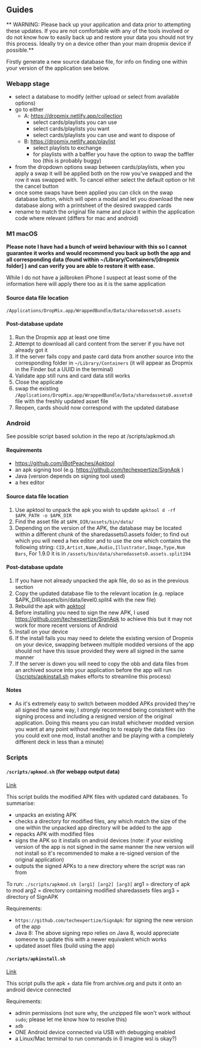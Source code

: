 
## Guides 

** WARNING: Please back up your application and data prior to attempting these updates. If you are not comfortable with any of the tools involved or do not know how to easily back up and restore your data you should not try this process. Ideally try on a device other than your main dropmix device if possible.**

Firstly generate a new source database file, for info on finding one within your version of the application see below.

### Webapp stage

- select a database to modify (either upload or select from available options)
- go to either
  - A: https://dropmix.netlify.app/collection
    - select cards/playlists you can use
    - select cards/playlists you want
    - select cards/playlists you can use and want to dispose of
  - B: https://dropmix.netlify.app/playlist
    - select playlists to exchange
    - for playlists with a baffler you have the option to swap the baffler too (this is probably buggy)
- from the dropdown options swap between cards/playlists, when you apply a swap it will be applied both on the row you've swapped and the row it was swapped with. To cancel either select the default option or hit the cancel button
- once some swaps have been applied you can click on the swap database button, which will open a modal and let you download the new database along with a printsheet of the desired swapped cards
- rename to match the original file name and place it within the application code where relevant (differs for mac and android)

### M1 macOS

__Please note I have had a bunch of weird behaviour with this so I cannot guarantee it works and would recommend you back up both the app and all corresponding data (found within ~/Library/Containers/[dropmix folder] ) and can verify you are able to restore it with ease.__

While I do not have a jailbroken iPhone I suspect at least some of the information here will apply there too as it is the same application

#### Source data file location

`/Applications/DropMix.app/WrappedBundle/Data/sharedassets0.assets`

#### Post-database update

1. Run the Dropmix app at least one time
1. Attempt to download all card content from the server if you have not already got it
1. If the server fails copy and paste card data from another source into the corresponding folder in `~/Library/Containers` (it will appear as Dropmix in the Finder but a UUID in the terminal)
1. Validate app still runs and card data still works
1. Close the applicate
1. swap the existing `/Applications/DropMix.app/WrappedBundle/Data/sharedassets0.assets0` file with the freshly updated asset file
1. Reopen, cards should now correspond with the updated database

### Android

See possible script based solution in the repo at /scripts/apkmod.sh 

#### Requirements

- https://github.com/iBotPeaches/Apktool
- an apk signing tool (e.g. https://github.com/techexpertize/SignApk )
- Java (version depends on signing tool used)
- a hex editor

#### Source data file location

1. Use apktool to unpack the apk you wish to update `apktool d -rf $APK_PATH -o $APK_DIR`
1. Find the asset file at `$APK_DIR/assets/bin/data/`
1. Depending on the version of the APK, the database may be located within a different chunk of the sharedassets0.assets folder; to find out which you will need a hex editor and to use the one which contains the following string: `CID,Artist,Name,Audio,Illustrator,Image,Type,Num Bars`, For 1.9.0 it is in `/assets/bin/data/sharedassets0.assets.split194`

#### Post-database update

1. If you have not already unpacked the apk file, do so as in the previous section
1. Copy the updated database file to the relevant location (e.g. replace $APK_DIR/assets/bin/data/level0.split4 with the new file)
1. Rebuild the apk with [apktool](https://github.com/iBotPeaches/Apktool)
1. Before installing you need to sign the new APK, I used https://github.com/techexpertize/SignApk to achieve this but it may not work for more recent versions of Android
1. Install on your device
1. If the install fails you may need to delete the existing version of Dropmix on your device, swapping between multiple modded versions of the app should not have this issue provided they were all signed in the same manner
1. If the server is down you will need to copy the obb and data files from an archived source into your application before the app will run ([/scripts/apkinstall.sh](https://github.com/padraigfl/dropmix-card-swap-utility/blob/master/scripts/apkmod.sh) makes efforts to streamline this process)

#### Notes

- As it's extremely easy to switch between modded APKs provided they're all signed the same way, I _strongly_ recommend being consistent with the signing process and including a resigned version of the original application. Doing this means you can install whichever modded version you want at any point without needing to to reapply the data files (so you could exit one mod, install another and be playing with a completely different deck in less than a minute)

### Scripts

#### `/scripts/apkmod.sh` (for webapp output data)

[Link](https://github.com/padraigfl/dropmix-card-swap-utility/blob/master/scripts/apkmod.sh)

This script builds the modified APK files with updated card databases. To summarise:

- unpacks an existing APK
- checks a directory for modified files, any which match the size of the one within the unpacked app directory will be added to the app
- repacks APK with modified files
- signs the APK so it installs on android devices (note: if your existing version of the app is not signed in the same manner the new version will not install so it's recommended to make a re-signed version of the original application)
- outputs the signed APKs to a new directory where the script was ran from

To run: `./scripts/apkmod.sh [arg1] [arg2] [arg3]`
arg1 = directory of apk to mod
arg2 = directory containing modified sharedassets files
arg3 = directory of SignAPK


Requirements:

- `https://github.com/techexpertize/SignApk`: for signing the new version of the app
- Java 8: The above signing repo relies on Java 8, would appreciate someone to update this with a newer equivalent which works
- updated asset files (build using the app)


#### `/scripts/apkinstall.sh`

[Link](https://github.com/padraigfl/dropmix-card-swap-utility/blob/master/scripts/apkInstall.sh)

This script pulls the apk + data file from archive.org and puts it onto an android device connected

Requirements:

- admin permissions (not sure why, the unzipped file won't work without `sudo`; please let me know how to resolve this)
- `adb`
- ONE Android device connected via USB with debugging enabled
- a Linux/Mac terminal to run commands in (I imagine wsl is okay?)
